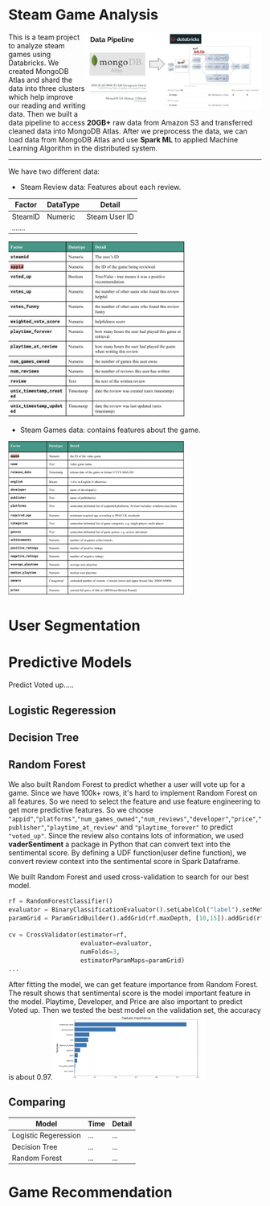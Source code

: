 # Steam Game Analysis  
  
<img src="pictures/pipeline.png" width="350" align="right">This is a team project to analyze steam games using Databricks. We created MongoDB Atlas and shard the data into three clusters which help improve our reading and writing data. Then we built a data pipeline to access **20GB+** raw data from Amazon S3 and transferred cleaned data into MongoDB Atlas. After we preprocess the data, we can load data from MongoDB Atlas and use **Spark ML** to applied Machine Learning Algorithm in the distributed system.  

-----
We have two different data:

* Steam Review data: Features about each review.  

| Factor | DataType | Detail |
|--------|--------|--------|
| SteamID| Numeric | Steam User ID|
|.......

  
<img src="pictures/review_info.png" width="350" >  

* Steam Games data: contains features about the game.
<img src="pictures/game_info.png" width="350" >
  

# User Segmentation  

# Predictive Models
Predict Voted up.....
## Logistic Regeression  

## Decision Tree  

## Random Forest  
We also built Random Forest to predict whether a user will vote up for a game. Since we have 100k+ rows, it's hard to implement Random Forest on all features. So we need to select the feature and use feature engineering to get more predictive features. So we choose `"appid"`,`"platforms"`,`"num_games_owned"`,`"num_reviews"`,`"developer"`,`"price"`,`"publisher"`,`"playtime_at_review"` and `"playtime_forever"` to predict `"voted_up"`. Since the review also contains lots of information, we used **vaderSentiment** a package in Python that can convert text into the sentimental score. By defining a UDF function(user define function), we convert review context into the sentimental score in Spark Dataframe.   

We built Random Forest and used cross-validation to search for our best model.

```python
rf = RandomForestClassifier()
evaluator = BinaryClassificationEvaluator().setLabelCol("label").setMetricName("areaUnderPR")
paramGrid = ParamGridBuilder().addGrid(rf.maxDepth, [10,15]).addGrid(rf.maxBins, [6000]).addGrid(rf.numTrees,[10,15]).build()
 
cv = CrossValidator(estimator=rf, 
                    evaluator=evaluator, 
                    numFolds=3, 
                    estimatorParamMaps=paramGrid)
...
```
After fitting the model, we can get feature importance from Random Forest. The result shows that sentimental score is the model important feature in the model. Playtime, Developer, and Price are also important to predict Voted up. Then we tested the best model on the validation set, the accuracy is about 0.97.
<img src="pictures/feature_importance_rf.png" width="300">



## Comparing
| Model | Time | Detail |
|--------|--------|--------|
| Logistic Regeression| ... | ...|
| Decision Tree| ... | ...|
| Random Forest| ... | ...|




# Game Recommendation
